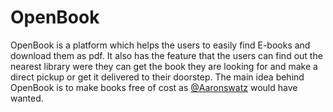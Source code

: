 # OpenBook
OpenBook is a platform which helps the users to easily find E-books and download them as pdf. It also has the feature that the users can find out the nearest library were they can get the book they are looking for and make a direct pickup or get it delivered to their doorstep. The main idea behind OpenBook is to make books free of cost as <a href="https://github.com/aaronsw">@Aaronswatz</a> would have wanted.
